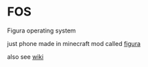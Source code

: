 # FOS
Figura operating system

just phone made in minecraft mod called [figura](http://github.com/kingdom-of-the-moon/figuraRewriteRewrite)

also see [wiki](https://github.com/lua-gods/FOS/wiki)
